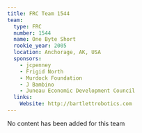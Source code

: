 ```yaml
---
title: FRC Team 1544
team:
  type: FRC
  number: 1544
  name: One Byte Short
  rookie_year: 2005
  location: Anchorage, AK, USA
  sponsors:
    - jcpenney
    - Frigid North
    - Murdock Foundation
    - J Bambino
    - Juneau Economic Development Council
  links:
    Website: http://bartlettrobotics.com
---
```

No content has been added for this team